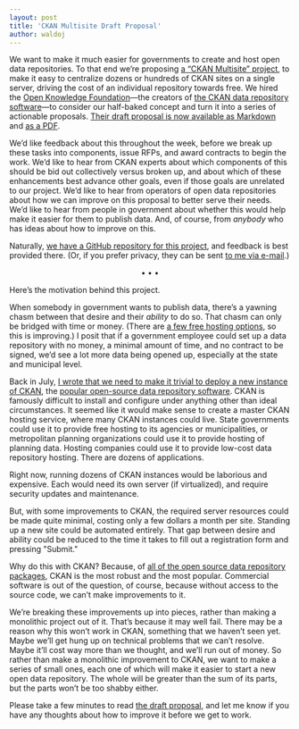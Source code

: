 ```yaml
---
layout: post
title: 'CKAN Multisite Draft Proposal'
author: waldoj
---
```


We want to make it much easier for governments to create and host open data repositories. To that end we’re proposing [a “CKAN Multisite” project](https://github.com/opendata/CKAN-Multisite/), to make it easy to centralize dozens or hundreds of CKAN sites on a single server, driving the cost of an individual repository towards free. We hired the [Open Knowledge Foundation](okfn.org)—the creators of [the CKAN data repository software](http://ckan.org/)—to consider our half-baked concept and turn it into a series of actionable proposals. [Their draft proposal is now available as Markdown](https://github.com/opendata/CKAN-Multisite/blob/master/Proposal%20Draft.md) and [as a PDF](https://github.com/opendata/CKAN-Multisite/blob/master/Proposal%20Draft.pdf?raw=true).

We’d like feedback about this throughout the week, before we break up these tasks into components, issue RFPs, and award contracts to begin the work. We’d like to hear from CKAN experts about which components of this should be bid out collectively versus broken up, and about which of these enhancements best advance other goals, even if those goals are unrelated to our project. We’d like to hear from operators of open data repositories about how we can improve on this proposal to better serve their needs. We’d like to hear from people in government about whether this would help make it easier for them to publish data. And, of course, from _anybody_ who has ideas about how to improve on this.

Naturally, [we have a GitHub repository for this project](https://github.com/opendata/CKAN-Multisite/), and feedback is best provided there. (Or, if you prefer privacy, they can be sent [to me via e-mail](mailto:waldo@usodi.org).)

<center>• • •</center>

Here’s the motivation behind this project.

When somebody in government wants to publish data, there’s a yawning chasm between that desire and their _ability_ to do so. That chasm can only be bridged with time or money. (There are [a few free hosting options](http://how-to.usodi.org/basics/data-repositories.html#free-hosting), so this is improving.) I posit that if a government employee could set up a data repository with no money, a minimal amount of time, and no contract to be signed, we’d see a lot more data being opened up, especially at the state and municipal level.

Back in July, [I wrote that we need to make it trivial to deploy a new instance of CKAN](https://github.com/opendata/Open-Data-Needs/issues/5), the [popular open-source data repository software](http://ckan.org/). CKAN is famously difficult to install and configure under anything other than ideal circumstances. It seemed like it would make sense to create a master CKAN hosting service, where many CKAN instances could live. State governments could use it to provide free hosting to its agencies or municipalities, or metropolitan planning organizations could use it to provide hosting of planning data. Hosting companies could use it to provide low-cost data repository hosting. There are dozens of applications.

Right now, running dozens of CKAN instances would be laborious and expensive. Each would need its own server (if virtualized), and require security updates and maintenance.

But, with some improvements to CKAN, the required server resources could be made quite minimal, costing only a few dollars a month per site. Standing up a new site could be automated entirely. That gap between desire and ability could be reduced to the time it takes to fill out a registration form and pressing "Submit."

Why do this with CKAN? Because, of [all of the open source data repository packages](http://how-to.usodi.org/basics/data-repositories.html#open-source-software), CKAN is the most robust and the most popular. Commercial software is out of the question, of course, because without access to the source code, we can’t make improvements to it.

We’re breaking these improvements up into pieces, rather than making a monolithic project out of it. That’s because it may well fail. There may be a reason why this won’t work in CKAN, something that we haven’t seen yet. Maybe we’ll get hung up on technical problems that we can’t resolve. Maybe it’ll cost way more than we thought, and we’ll run out of money. So rather than make a monolithic improvement to CKAN, we want to make a series of small ones, each one of which will make it easier to start a new open data repository. The whole will be greater than the sum of its parts, but the parts won’t be too shabby either.

Please take a few minutes to read [the draft proposal](https://github.com/opendata/CKAN-Multisite/blob/master/Proposal%20Draft.md), and let me know if you have any thoughts about how to improve it before we get to work.
